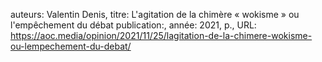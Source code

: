 auteurs: Valentin Denis, 
titre: L'agitation de la chimère « wokisme » ou l'empêchement du débat
publication:, 
année: 2021, 
p.,
URL: https://aoc.media/opinion/2021/11/25/lagitation-de-la-chimere-wokisme-ou-lempechement-du-debat/

